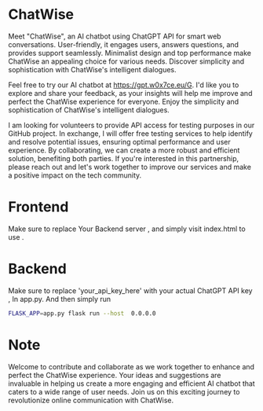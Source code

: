 # ChatWise
Meet "ChatWise", an AI chatbot using ChatGPT API for smart web conversations. User-friendly, it engages users, answers questions, and provides support seamlessly. Minimalist design and top performance make ChatWise an appealing choice for various needs. Discover simplicity and sophistication with ChatWise's intelligent dialogues.

Feel free to try our AI chatbot at https://gpt.w0x7ce.eu/G. I'd like you to explore and share your feedback, as your insights will help me improve and perfect the ChatWise experience for everyone. Enjoy the simplicity and sophistication of ChatWise's intelligent dialogues.

I am looking for volunteers to provide API access for testing purposes in our GitHub project. In exchange, I will offer free testing services to help identify and resolve potential issues, ensuring optimal performance and user experience. By collaborating, we can create a more robust and efficient solution, benefiting both parties. If you're interested in this partnership, please reach out and let's work together to improve our services and make a positive impact on the tech community.

# Frontend 

Make sure to replace Your Backend server , and simply visit index.html to use . 

# Backend 

Make sure to replace 'your_api_key_here' with your actual ChatGPT API key , In app.py.
And then simply run

```bash
FLASK_APP=app.py flask run --host  0.0.0.0
```

# Note

Welcome to contribute and collaborate as we work together to enhance and perfect the ChatWise experience. Your ideas and suggestions are invaluable in helping us create a more engaging and efficient AI chatbot that caters to a wide range of user needs. Join us on this exciting journey to revolutionize online communication with ChatWise.
